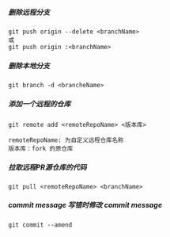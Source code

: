 ##### 删除远程分支

```shell
git push origin --delete <branchName>
或
git push origin :<branchName>
```

##### 删除本地分支

```shell
git branch -d <brancheName>
```

##### 添加一个远程的仓库

```shell
git remote add <remoteRepoName> <版本库>

remoteRepoName: 为自定义远程仓库名称
版本库：fork 的原仓库
```

##### 拉取远程PR源仓库的代码

```shell
git pull <remoteRepoName> <branchName>
```

##### commit message 写错时修改 commit message

```shell
git commit --amend
```

